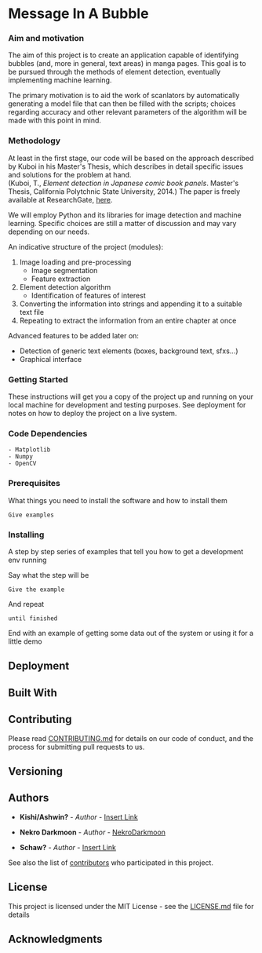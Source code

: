 # Message In A Bubble

### Aim and motivation

The aim of this project is to create an application capable of identifying bubbles (and, more in general, text areas) in manga pages. This goal is to be pursued through the methods of element detection, eventually implementing machine learning.

The primary motivation is to aid the work of scanlators by automatically generating a model file that can then be filled with the scripts; choices regarding accuracy and other relevant parameters of the algorithm will be made with this point in mind.

### Methodology

At least in the first stage, our code will be based on the approach described by Kuboi in his Master's Thesis, which describes in detail specific issues and solutions for the problem at hand.  
(Kuboi, T., _Element detection in Japanese comic book panels_. Master's Thesis, California Polytchnic State University, 2014.) The paper is freely available at ResearchGate, [here](https://www.researchgate.net/publication/270546570_ELEMENT_DETECTION_IN_JAPANESE_COMIC_BOOK_PANELS).

We will employ Python and its libraries for image detection and machine learning.  Specific choices are still a matter of discussion and may vary depending on our needs.

An indicative structure of the project (modules):
1. Image loading and pre-processing
	- Image segmentation
	- Feature extraction
2. Element detection algorithm
	- Identification of features of interest
3. Converting the information into strings and appending it to a suitable text file
4. Repeating to extract the information from an entire chapter at once

Advanced features to be added later on:
- Detection of generic text elements (boxes, background text, sfxs...)
- Graphical interface

### Getting Started

These instructions will get you a copy of the project up and running on your local machine for development and testing purposes. See deployment for notes on how to deploy the project on a live system.

### Code Dependencies
```
- Matplotlib
- Numpy
- OpenCV
```

### Prerequisites

What things you need to install the software and how to install them

```
Give examples
```

### Installing

A step by step series of examples that tell you how to get a development env running

Say what the step will be

```
Give the example
```

And repeat

```
until finished
```

End with an example of getting some data out of the system or using it for a little demo

## Deployment

## Built With


## Contributing

Please read [CONTRIBUTING.md](https://gist.github.com/NekroDarkmoon/MessageInABubble) for details on our code of conduct, and the process for submitting pull requests to us.

## Versioning

## Authors

* **Kishi/Ashwin?** - *Author* - [Insert Link](#)

* **Nekro Darkmoon** - *Author* - [NekroDarkmoon](https://github.com/NekroDarkmoon)

* **Schaw?** - *Author* - [Insert Link](#)

See also the list of [contributors](https://github.com/NekroDarkmoon/MessageInABubble/contributors) who participated in this project.

## License

This project is licensed under the MIT License - see the [LICENSE.md](LICENSE.md) file for details

## Acknowledgments

